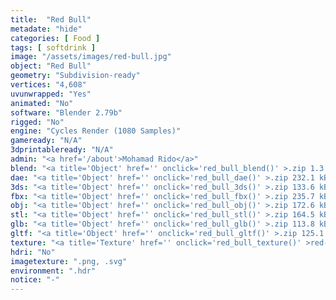 ```yaml
---
title:  "Red Bull"
metadate: "hide"
categories: [ Food ]
tags: [ softdrink ]
image: "/assets/images/red-bull.jpg"
object: "Red Bull"
geometry: "Subdivision-ready"
vertices: "4,608"
uvunwrapped: "Yes"
animated: "No"
software: "Blender 2.79b"
rigged: "No"
engine: "Cycles Render (1080 Samples)"
gameready: "N/A"
3dprintableready: "N/A"
admin: "<a href='/about'>Mohamad Rido</a>"
blend: "<a title='Object' href='' onclick='red_bull_blend()' >.zip 1.3 MB</a>"
dae: "<a title='Object' href='' onclick='red_bull_dae()' >.zip 232.1 kB</a>"
3ds: "<a title='Object' href='' onclick='red_bull_3ds()' >.zip 133.6 kB</a>"
fbx: "<a title='Object' href='' onclick='red_bull_fbx()' >.zip 235.7 kB</a>"
obj: "<a title='Object' href='' onclick='red_bull_obj()' >.zip 172.6 kB</a>"
stl: "<a title='Object' href='' onclick='red_bull_stl()' >.zip 164.5 kB</a>"
glb: "<a title='Object' href='' onclick='red_bull_glb()' >.zip 113.8 kB</a>"
gltf: "<a title='Object' href='' onclick='red_bull_gltf()' >.zip 125.1 kB</a>"
texture: "<a title='Texture' href='' onclick='red_bull_texture()' >red-bull-texture-4k.zip</a>"
hdri: "No"
imagetexture: ".png, .svg"
environment: ".hdr"
notice: "-"
---
```

